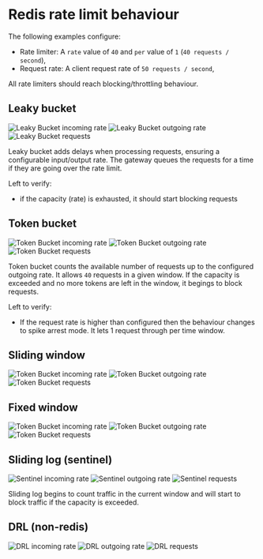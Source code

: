 # Redis rate limit behaviour

The following examples configure:

- Rate limiter: A `rate` value of `40` and `per` value of `1` (`40 requests / second`),
- Request rate: A client request rate of `50 requests / second`,

All rate limiters should reach blocking/throttling behaviour.

## Leaky bucket

![Leaky Bucket incoming rate](./leaky-bucket-rate-in.png)
![Leaky Bucket outgoing rate](./leaky-bucket-rate-out.png)
![Leaky Bucket requests](./leaky-bucket-requests.png)

Leaky bucket adds delays when processing requests, ensuring a
configurable input/output rate. The gateway queues the requests for a
time if they are going over the rate limit.

Left to verify:

- if the capacity (rate) is exhausted, it should start blocking requests

## Token bucket

![Token Bucket incoming rate](./token-bucket-rate-in.png)
![Token Bucket outgoing rate](./token-bucket-rate-out.png)
![Token Bucket requests](./token-bucket-requests.png)

Token bucket counts the available number of requests up to the configured
outgoing rate. It allows `40` requests in a given window. If the capacity
is exceeded and no more tokens are left in the window, it begings to block
requests.

Left to verify:

- If the request rate is higher than configured then the behaviour changes
to spike arrest mode. It lets 1 request through per time window.

## Sliding window

![Token Bucket incoming rate](./sliding-window-rate-in.png)
![Token Bucket outgoing rate](./sliding-window-rate-out.png)
![Token Bucket requests](./sliding-window-requests.png)

## Fixed window

![Token Bucket incoming rate](./fixed-window-rate-in.png)
![Token Bucket outgoing rate](./fixed-window-rate-out.png)
![Token Bucket requests](./fixed-window-requests.png)

## Sliding log (sentinel)

![Sentinel incoming rate](./sentinel-rate-in.png)
![Sentinel outgoing rate](./sentinel-rate-out.png)
![Sentinel requests](./sentinel-requests.png)

Sliding log begins to count traffic in the current window and will start
to block traffic if the capacity is exceeded.

## DRL (non-redis)

![DRL incoming rate](./drl-rate-in.png)
![DRL outgoing rate](./drl-rate-out.png)
![DRL requests](./drl-requests.png)
